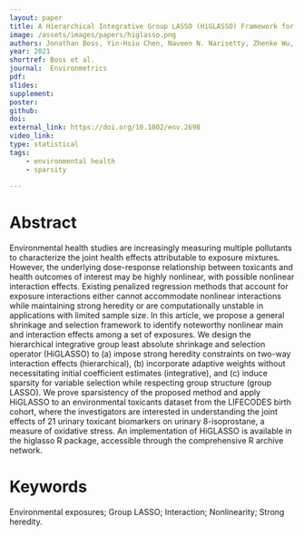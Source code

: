 ```yaml
---
layout: paper
title: A Hierarchical Integrative Group LASSO (HiGLASSO) Framework for Analyzing Environmental Mixtures
image: /assets/images/papers/higlasso.png
authors: Jonathan Boss, Yin-Hsiu Chen, Naveen N. Narisetty, Zhenke Wu, Kelly K. Ferguson, Thomas F. McElrath, John D. Meeker, Bhramar Mukherjee
year: 2021
shortref: Boss et al.
journal:  Environmetrics
pdf: 
slides: 
supplement:  
poster: 
github: 
doi: 
external_link: https://doi.org/10.1002/env.2698
video_link: 
type: statistical
tags:
    - environmental health
    - sparsity
 
---
```


# Abstract

Environmental health studies are increasingly measuring multiple pollutants to characterize the joint health effects attributable to exposure mixtures. However, the underlying dose-response relationship between toxicants and health outcomes of interest may be highly nonlinear, with possible nonlinear interaction effects. Existing penalized regression methods that account for exposure interactions either cannot accommodate nonlinear interactions while maintaining strong heredity or are computationally unstable in applications with limited sample size. In this article, we propose a general shrinkage and selection framework to identify noteworthy nonlinear main and interaction effects among a set of exposures. We design the hierarchical integrative group least absolute shrinkage and selection operator (HiGLASSO) to (a) impose strong heredity constraints on two-way interaction effects (hierarchical), (b) incorporate adaptive weights without necessitating initial coefficient estimates (integrative), and (c) induce sparsity for variable selection while respecting group structure (group LASSO). We prove sparsistency of the proposed method and apply HiGLASSO to an environmental toxicants dataset from the LIFECODES birth cohort, where the investigators are interested in understanding the joint effects of 21 urinary toxicant biomarkers on urinary 8-isoprostane, a measure of oxidative stress. An implementation of HiGLASSO is available in the higlasso R package, accessible through the comprehensive R archive network.


# Keywords

Environmental exposures; Group LASSO; Interaction; Nonlinearity; Strong heredity.